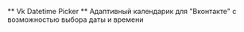 ** Vk Datetime Picker **
Адаптивный календарик для "Вконтакте" с возможностью выбора даты и времени
